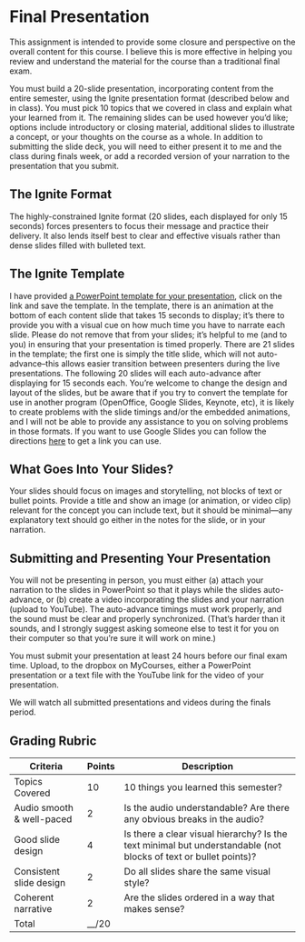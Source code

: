 # Final Presentation

This assignment is intended to provide some closure and perspective on the overall content for this course. I believe this is more effective in helping you review and understand the material for the course than a traditional final exam.

You must build a 20-slide presentation, incorporating content from the entire semester, using the Ignite presentation format (described below and in class). You must pick 10 topics that we covered in class and explain what your learned from it. The remaining slides can be used however you’d like; options include introductory or closing material, additional slides to illustrate a concept, or your thoughts on the course as a whole. In addition to submitting the slide deck, you will need to either present it to me and the class during finals week, or add a recorded version of your narration to the presentation that you submit.

## The Ignite Format
The highly-constrained Ignite format (20 slides, each displayed for only 15 seconds) forces presenters to focus their message and practice their delivery. It also lends itself best to clear and effective visuals rather than dense slides filled with bulleted text.

## The Ignite Template
I have provided [a PowerPoint template for your presentation](https://baker-igm.github.io/IGME-110/projects/IgniteTemplate.pptx), click on the link and save the template. In the template, there is an animation at the bottom of each content slide that takes 15 seconds to display; it’s there to provide you with a visual cue on how much time you have to narrate each slide. Please do not remove that from your slides; it’s helpful to me (and to you) in ensuring that your presentation is timed properly. There are 21 slides in the template; the first one is simply the title slide, which will not auto-advance–this allows easier transition between presenters during the live presentations. The following 20 slides will each auto-advance after displaying for 15 seconds each. You’re welcome to change the design and layout of the slides, but be aware that if you try to convert the template for use in another program (OpenOffice, Google Slides, Keynote, etc), it is likely to create problems with the slide timings and/or the embedded animations, and I will not be able to provide any assistance to you on solving problems in those formats. If you want to use Google Slides you can follow the directions [here](https://pointerclicker.com/how-to-make-slides-transition-automatically-in-google-slides#tab-con-2) to get a link you can use.

## What Goes Into Your Slides?
Your slides should focus on images and storytelling, not blocks of text or bullet points. Provide a title and show an image (or animation, or video clip) relevant for the concept you can include text, but it should be minimal—any explanatory text should go either in the notes for the slide, or in your narration.

## Submitting and Presenting Your Presentation
You will not be presenting in person, you must either (a) attach your narration to the slides in PowerPoint so that it plays while the slides auto-advance, or (b) create a video incorporating the slides and your narration (upload to YouTube). The auto-advance timings must work properly, and the sound must be clear and properly synchronized. (That’s harder than it sounds, and I strongly suggest asking someone else to test it for you on their computer so that you’re sure it will work on mine.)

You must submit your presentation at least 24 hours before our final exam time. Upload, to the dropbox on MyCourses, either a PowerPoint presentation or a text file with the YouTube link for the video of your presentation. 

We will watch all submitted presentations and videos during the finals period.  

## Grading Rubric
Criteria | Points | Description
------------- | ------- | ---------- 
Topics Covered | 10 | 10 things you learned this semester?
Audio smooth & well-paced	| 2 | Is the audio understandable? Are there any obvious breaks in the audio?
Good slide design	| 4 | Is there a clear visual hierarchy? Is the text minimal but understandable (not blocks of text or bullet points)?
Consistent slide design	| 2 | Do all slides share the same visual style?
Coherent narrative	| 2 | Are the slides ordered in a way that makes sense?
Total | __/20
